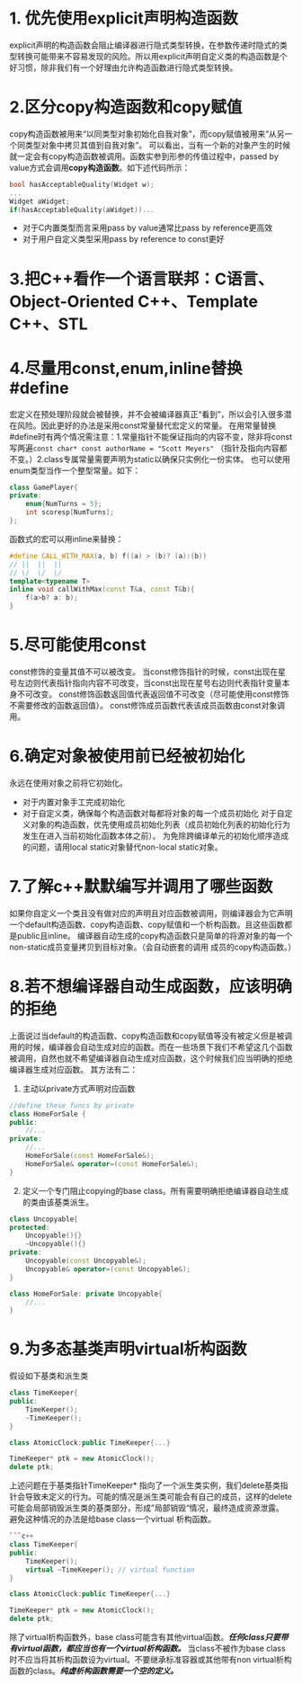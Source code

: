 # 1. 优先使用explicit声明构造函数
explicit声明的构造函数会阻止编译器进行隐式类型转换，在参数传递时隐式的类型转换可能带来不容易发现的风险。所以用explicit声明自定义类的构造函数是个好习惯，除非我们有一个好理由允许构造函数进行隐式类型转换。

# 2.区分copy构造函数和copy赋值
copy构造函数被用来“以同类型对象初始化自我对象”，而copy赋值被用来“从另一个同类型对象中拷贝其值到自我对象”。
可以看出，当有一个新的对象产生的时候就一定会有copy构造函数被调用。函数实参到形参的传值过程中，passed by value方式会调用**copy构造函数**。如下述代码所示：
```c++
bool hasAcceptableQuality(Widget w);
...
Widget aWidget;
if(hasAcceptableQuality(aWidget))...
```
* 对于C内置类型而言采用pass by value通常比pass by reference更高效
* 对于用户自定义类型采用pass by reference to const更好

# 3.把C++看作一个语言联邦：C语言、Object-Oriented C++、Template C++、STL

# 4.尽量用const,enum,inline替换#define
宏定义在预处理阶段就会被替换，并不会被编译器真正“看到”，所以会引入很多潜在风险。因此更好的办法是采用const常量替代宏定义的常量。
在用常量替换#define时有两个情况需注意：1.常量指针不能保证指向的内容不变，除非将const写两遍```const char* const authorName = "Scott Meyers"``` （指针及指向内容都不变。）2.class专属常量需要声明为static以确保只实例化一份实体。
也可以使用enum类型当作一个整型常量。如下：
```c++
class GamePlayer{
private:
	enum{NumTurns = 5};
	int scoresp[NumTurns];
};
```
函数式的宏可以用inline来替换：
```c++
#define CALL_WITH_MAX(a, b) f((a) > (b)? (a):(b))
// ||  ||  ||
// \/  \/  \/
template<typename T>
inline void callWithMax(const T&a, const T&b){
	f(a>b? a: b);
}
``` 
# 5.尽可能使用const
const修饰的变量其值不可以被改变。
当const修饰指针的时候，const出现在星号左边则代表指针指向内容不可改变，当const出现在星号右边则代表指针变量本身不可改变。
const修饰函数返回值代表返回值不可改变（尽可能使用const修饰不需要修改的函数返回值）。
const修饰成员函数代表该成员函数由const对象调用。

# 6.确定对象被使用前已经被初始化
永远在使用对象之前将它初始化。
* 对于内置对象手工完成初始化
* 对于自定义类，确保每个构造函数对每都将对象的每一个成员初始化
对于自定义对象的构造函数，优先使用成员初始化列表（成员初始化列表的初始化行为发生在进入当前初始化函数本体之前）。
为免除跨编译单元的初始化顺序造成的问题，请用local static对象替代non-local static对象。

# 7.了解c++默默编写并调用了哪些函数
如果你自定义一个类且没有做对应的声明且对应函数被调用，则编译器会为它声明一个default构造函数、copy构造函数、copy赋值和一个析构函数。且这些函数都是public且inline。
编译器自动生成的copy构造函数只是简单的将源对象的每一个non-static成员变量拷贝到目标对象。（会自动嵌套的调用 成员的copy构造函数。）

# 8.若不想编译器自动生成函数，应该明确的拒绝
上面说过当default的构造函数、copy构造函数和copy赋值等没有被定义但是被调用的时候，编译器会自动生成对应的函数。而在一些场景下我们不希望这几个函数被调用，自然也就不希望编译器自动生成对应函数，这个时候我们应当明确的拒绝编译器生成对应函数。
其方法有二：
1. 主动以private方式声明对应函数
```c++
//define these funcs by private
class HomeForSale {
public:
	//...
private:
	//...
	HomeForSale(const HomeForSale&);
	HomeForSale& operator=(const HomeForSale&);
}
```
2.  定义一个专门阻止copying的base class。所有需要明确拒绝编译器自动生成的类由该基类派生。
```c++
class Uncopyable{
protected:
	Uncopyable(){}
	~Uncopyable(){}
private:
	Uncopyable(const Uncopyable&);
	Uncopyable& operator=(const Uncopyable&);
}

class HomeForSale: private Uncopyable{
	//...
}
```

# 9.为多态基类声明virtual析构函数
假设如下基类和派生类
```c++
class TimeKeeper{
public:
	TimeKeeper();
	~TimeKeeper();
}

class AtomicClock:public TimeKeeper{...}

TimeKeeper* ptk = new AtomicClock();
delete ptk;
```
上述问题在于基类指针TimeKeeper* 指向了一个派生类实例，我们delete基类指针会导致未定义的行为。可能的情况是派生类可能会有自己的成员，这样的delete可能会局部销毁派生类的基类部分，形成”局部销毁“情况，最终造成资源泄露。
避免这种情况的办法是给base class一个virtual 析构函数。
```c++
```c++
class TimeKeeper{
public:
	TimeKeeper();
	virtual ~TimeKeeper(); // virtual function
}

class AtomicClock:public TimeKeeper{...}

TimeKeeper* ptk = new AtomicClock();
delete ptk;
```
除了virtual析构函数外，base class可能含有其他virtual函数。*__任何class只要带有virtual函数，都应当也有一个virtual析构函数。__* 当class不被作为base class时不应当将其析构函数设为virtual。不要继承标准容器或其他带有non virtual析构函数的class。*__纯虚析构函数需要一个空的定义。__*